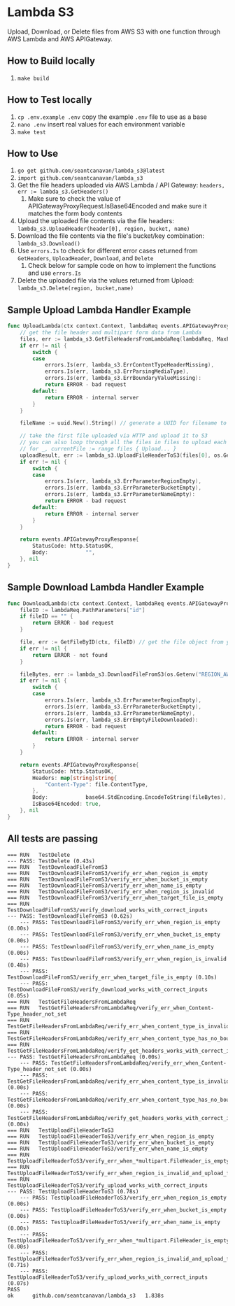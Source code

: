 # Lambda S3
Upload, Download, or Delete files from AWS S3 with one function through AWS Lambda and AWS APIGateway.

## How to Build locally
1. `make build`

## How to Test locally
1. `cp .env.example .env` copy the example `.env` file to use as a base
2. `nano .env` insert real values for each environment variable
3. `make test`

## How to Use
1. `go get github.com/seantcanavan/lambda_s3@latest`
2. `import github.com/seantcanavan/lambda_s3`
3. Get the file headers uploaded via AWS Lambda / API Gateway: `headers, err := lambda_s3.GetHeaders()`
   1. Make sure to check the value of APIGatewayProxyRequest.IsBase64Encoded and make sure it matches the form body contents
4. Upload the uploaded file contents via the file headers: `lambda_s3.UploadHeader(header[0], region, bucket, name)`
5. Download the file contents via the file's bucket/key combination: `lambda_s3.Download()`
6. Use `errors.Is` to check for different error cases returned from `GetHeaders`, `UploadHeader`, `Download`, and `Delete`
   1. Check below for sample code on how to implement the functions and use `errors.Is`
7. Delete the uploaded file via the values returned from Upload: `lambda_s3.Delete(region, bucket,name)`

## Sample Upload Lambda Handler Example
``` go
func UploadLambda(ctx context.Context, lambdaReq events.APIGatewayProxyRequest) (events.APIGatewayProxyResponse, error) {
	// get the file header and multipart form data from Lambda
	files, err := lambda_s3.GetFileHeadersFromLambdaReq(lambdaReq, MaxFileSizeBytes)
	if err != nil {
		switch {
		case
			errors.Is(err, lambda_s3.ErrContentTypeHeaderMissing),
			errors.Is(err, lambda_s3.ErrParsingMediaType),
			errors.Is(err, lambda_s3.ErrBoundaryValueMissing):
			return ERROR - bad request
		default:
			return ERROR - internal server
		}
	}

	fileName := uuid.New().String() // generate a UUID for filename to guarantee uniqueness

	// take the first file uploaded via HTTP and upload it to S3
	// you can also loop through all the files in files to upload each individually:
	// for _, currentFile := range files { Upload... }
	uploadResult, err := lambda_s3.UploadFileHeaderToS3(files[0], os.Getenv("REGION_AWS"), os.Getenv("FILE_BUCKET"), fileName)
	if err != nil {
		switch {
		case
			errors.Is(err, lambda_s3.ErrParameterRegionEmpty),
			errors.Is(err, lambda_s3.ErrParameterBucketEmpty),
			errors.Is(err, lambda_s3.ErrParameterNameEmpty):
			return ERROR - bad request
		default:
			return ERROR - internal server
		}
	}

	return events.APIGatewayProxyResponse{
		StatusCode: http.StatusOK,
		Body:            "",
	}, nil
}
```

## Sample Download Lambda Handler Example
``` go
func DownloadLambda(ctx context.Context, lambdaReq events.APIGatewayProxyRequest) (events.APIGatewayProxyResponse, error) {
	fileID := lambdaReq.PathParameters["id"]
	if fileID == "" {
		return ERROR - bad request
	}

	file, err := GetFileByID(ctx, fileID) // get the file object from your database to retrieve its unique name
	if err != nil {
		return ERROR - not found
	}

	fileBytes, err := lambda_s3.DownloadFileFromS3(os.Getenv("REGION_AWS"), os.Getenv("FILE_BUCKET"), file.Name)
	if err != nil {
		switch {
		case
			errors.Is(err, lambda_s3.ErrParameterRegionEmpty),
			errors.Is(err, lambda_s3.ErrParameterBucketEmpty),
			errors.Is(err, lambda_s3.ErrParameterNameEmpty),
			errors.Is(err, lambda_s3.ErrEmptyFileDownloaded):
			return ERROR - bad request
		default:
			return ERROR - internal server
		}
	}

	return events.APIGatewayProxyResponse{
		StatusCode: http.StatusOK,
		Headers: map[string]string{
			"Content-Type": file.ContentType,
		},
		Body:            base64.StdEncoding.EncodeToString(fileBytes),
		IsBase64Encoded: true,
	}, nil
}
```

## All tests are passing
```
=== RUN   TestDelete
--- PASS: TestDelete (0.43s)
=== RUN   TestDownloadFileFromS3
=== RUN   TestDownloadFileFromS3/verify_err_when_region_is_empty
=== RUN   TestDownloadFileFromS3/verify_err_when_bucket_is_empty
=== RUN   TestDownloadFileFromS3/verify_err_when_name_is_empty
=== RUN   TestDownloadFileFromS3/verify_err_when_region_is_invalid
=== RUN   TestDownloadFileFromS3/verify_err_when_target_file_is_empty
=== RUN   TestDownloadFileFromS3/verify_download_works_with_correct_inputs
--- PASS: TestDownloadFileFromS3 (0.62s)
    --- PASS: TestDownloadFileFromS3/verify_err_when_region_is_empty (0.00s)
    --- PASS: TestDownloadFileFromS3/verify_err_when_bucket_is_empty (0.00s)
    --- PASS: TestDownloadFileFromS3/verify_err_when_name_is_empty (0.00s)
    --- PASS: TestDownloadFileFromS3/verify_err_when_region_is_invalid (0.48s)
    --- PASS: TestDownloadFileFromS3/verify_err_when_target_file_is_empty (0.10s)
    --- PASS: TestDownloadFileFromS3/verify_download_works_with_correct_inputs (0.05s)
=== RUN   TestGetFileHeadersFromLambdaReq
=== RUN   TestGetFileHeadersFromLambdaReq/verify_err_when_Content-Type_header_not_set
=== RUN   TestGetFileHeadersFromLambdaReq/verify_err_when_content_type_is_invalid
=== RUN   TestGetFileHeadersFromLambdaReq/verify_err_when_content_type_has_no_boundary_value
=== RUN   TestGetFileHeadersFromLambdaReq/verify_get_headers_works_with_correct_inputs
--- PASS: TestGetFileHeadersFromLambdaReq (0.00s)
    --- PASS: TestGetFileHeadersFromLambdaReq/verify_err_when_Content-Type_header_not_set (0.00s)
    --- PASS: TestGetFileHeadersFromLambdaReq/verify_err_when_content_type_is_invalid (0.00s)
    --- PASS: TestGetFileHeadersFromLambdaReq/verify_err_when_content_type_has_no_boundary_value (0.00s)
    --- PASS: TestGetFileHeadersFromLambdaReq/verify_get_headers_works_with_correct_inputs (0.00s)
=== RUN   TestUploadFileHeaderToS3
=== RUN   TestUploadFileHeaderToS3/verify_err_when_region_is_empty
=== RUN   TestUploadFileHeaderToS3/verify_err_when_bucket_is_empty
=== RUN   TestUploadFileHeaderToS3/verify_err_when_name_is_empty
=== RUN   TestUploadFileHeaderToS3/verify_err_when_*multipart.FileHeader_is_empty
=== RUN   TestUploadFileHeaderToS3/verify_err_when_region_is_invalid_and_upload_fails
=== RUN   TestUploadFileHeaderToS3/verify_upload_works_with_correct_inputs
--- PASS: TestUploadFileHeaderToS3 (0.78s)
    --- PASS: TestUploadFileHeaderToS3/verify_err_when_region_is_empty (0.00s)
    --- PASS: TestUploadFileHeaderToS3/verify_err_when_bucket_is_empty (0.00s)
    --- PASS: TestUploadFileHeaderToS3/verify_err_when_name_is_empty (0.00s)
    --- PASS: TestUploadFileHeaderToS3/verify_err_when_*multipart.FileHeader_is_empty (0.00s)
    --- PASS: TestUploadFileHeaderToS3/verify_err_when_region_is_invalid_and_upload_fails (0.71s)
    --- PASS: TestUploadFileHeaderToS3/verify_upload_works_with_correct_inputs (0.07s)
PASS
ok  	github.com/seantcanavan/lambda_s3	1.838s
```
